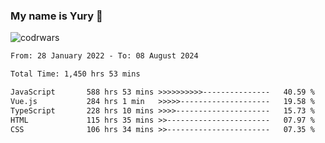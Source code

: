 ### My name is Yury 👋 
![codrwars](https://www.codewars.com/users/litury/badges/micro) 


<!--START_SECTION:waka-->

```txt
From: 28 January 2022 - To: 08 August 2024

Total Time: 1,450 hrs 53 mins

JavaScript       588 hrs 53 mins >>>>>>>>>>---------------   40.59 %
Vue.js           284 hrs 1 min   >>>>>--------------------   19.58 %
TypeScript       228 hrs 10 mins >>>>---------------------   15.73 %
HTML             115 hrs 35 mins >>-----------------------   07.97 %
CSS              106 hrs 34 mins >>-----------------------   07.35 %
```

<!--END_SECTION:waka-->


